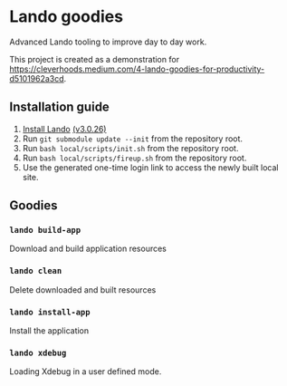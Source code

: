 # Lando goodies
Advanced Lando tooling to improve day to day work.

This project is created as a demonstration for https://cleverhoods.medium.com/4-lando-goodies-for-productivity-d5101962a3cd.

## Installation guide
1. [Install Lando](https://docs.lando.dev/basics/installation.html) [(v3.0.26)](https://github.com/lando/lando/releases/tag/v3.0.26)
2. Run `git submodule update --init` from the repository root.
3. Run `bash local/scripts/init.sh` from the repository root.
4. Run `bash local/scripts/fireup.sh` from the repository root.
5. Use the generated one-time login link to access the newly built local site.

## Goodies
### `lando build-app`
Download and build application resources

### `lando clean`
Delete downloaded and built resources

### `lando install-app`
Install the application

### `lando xdebug`
Loading Xdebug in a user defined mode.

